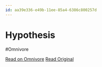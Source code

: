 ```yaml
---
id: aa39e336-e49b-11ee-85a4-6386c800257d
---
```


# Hypothesis
#Omnivore

[Read on Omnivore](https://omnivore.app/me/hypothesis-18e4e11c874)
[Read Original](https://hypothes.is/a/GWQGruSZEe6TTXtBrrdQZQ)

